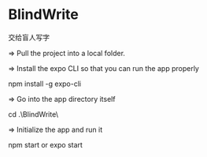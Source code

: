 # BlindWrite
 交给盲人写字

=> Pull the project into a local folder.

=> Install the expo CLI so that you can run the app properly

npm install -g expo-cli

=> Go into the app directory itself

cd .\BlindWrite\

=> Initialize the app and run it

npm start
or
expo start

